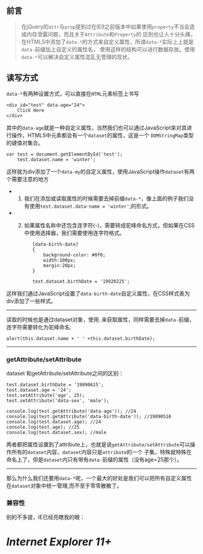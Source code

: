## 前言

> 在jQuery的`attr`与`prop`提到过在IE9之前版本中如果使用`property`不当会造成内存泄露问题，而且关于`Attribute`和`Property`的
> 区别也让人十分头痛，在HTML5中添加了`data-*`的方式来自定义属性，所谓`data-*`实际上上就是`data-`前缀加上自定义的属性名，
> 使用这样的结构可以进行数据存放。使用`data-*`可以解决自定义属性混乱无管理的现状。

## 读写方式
`data-*`有两种设置方式，可以直接在`HTML`元素标签上书写

    <div id="test" data-age="24">
        Click Here
    </div>

其中的`data-age`就是一种自定义属性，当然我们也可以通过JavaScript来对其进行操作，HTML5中元素都会有一个`dataset`的属性，这是一个
`DOMStringMap`类型的键值对集合。

    var test = document.getElementById('test');
        test.dataset.name = 'winter';
        
这样就为div添加了一个`data-my`的自定义属性，使用JavaScript操作`dataset`有两个需要注意的地方

- 1. 我们在添加或读取属性的时候需要去掉前缀`data-*`，像上面的例子我们没有使用`test.dataset.data-name = 'winter'`;的形式。
- 2. 如果属性名称中还包含连字符(-)，需要转成驼峰命名方式，但如果在CSS中使用选择器，我们需要使用连字符格式。

            [data-birth-date]
            {
                background-color: #0f0;
                width:100px;
                margin:20px;
            }

            test.dataset.birthDate = '19920225';
            
这样我们通过JavaScript设置了`data-birth-date`自定义属性，在CSS样式表为div添加了一些样式。

- - -
读取的时候也是通过dataset对象，使用` . `来获取属性，同样需要去掉`data-`前缀，连字符需要转化为驼峰命名:

    alert(this.dataset.name + ' ' +this.dataset.birthDate);
    
- - - 
### getAttribute/setAttribute
dataset 和getAttribute/setAttribute之间的区别：

    test.dataset.birthDate = '19890615';
    test.dataset.age = '24';
    test.setAttribute('age', 25);
    test.setAttribute('data-sex', 'male');

    console.log(test.getAttribute('data-age')); //24
    console.log(test.getAttribute('data-birth-date')); //19890516
    console.log(test.dataset.age); //24
    console.log(test.age); //25
    console.log(test.dataset.sex); //male

两者都把属性设置到了attribute上，也就是说`getAttribute/setAttribute`可以操作所有的`dataset`内容，`dataset`内容只是`attribute`的一个
子集，特殊就特殊在命名上了，但是`dataset`内只有带有`data-`前缀的属性（没有age=25那个）。

- - -
那么为什么我们还要用`data-*`呢，一个最大的好处是我们可以把所有自定义属性在`dataset`对象中统一管理,而不至于零零散散了。

### 兼容性
别的不多提，IE已经亮瞎我的眼：
# *Internet Explorer 11+*
